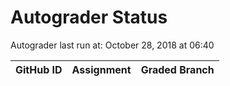 # Autograder Status
Autograder last run at: October 28, 2018 at 06:40

| GitHub ID | Assignment | Graded Branch |
|-----------|------------|---------------|
